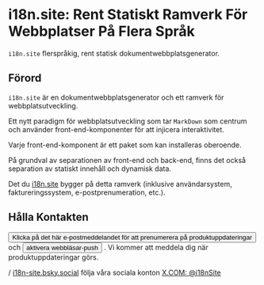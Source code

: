 # i18n.site: Rent Statiskt Ramverk För Webbplatser På Flera Språk

`i18n.site` flerspråkig, rent statisk dokumentwebbplatsgenerator.

## Förord

`i18n.site` är en dokumentwebbplatsgenerator och ett ramverk för webbplatsutveckling.

Ett nytt paradigm för webbplatsutveckling som tar `MarkDown` som centrum och använder front-end-komponenter för att injicera interaktivitet.

Varje front-end-komponent är ett paket som kan installeras oberoende.

På grundval av separationen av front-end och back-end, finns det också separation av statiskt innehåll och dynamisk data.

Det du [i18n.site](/) bygger på detta ramverk (inklusive användarsystem, faktureringssystem, e-postprenumeration, etc.).

## Hålla Kontakten

<button onclick="mailsub()">Klicka på det här e-postmeddelandet för att prenumerera på produktuppdateringar</button> och <button onclick="webpush()">aktivera webbläsar-push</button> . Vi kommer att meddela dig när produktuppdateringar görs.

/ [i18n-site.bsky.social](https://bsky.app/profile/i18n-site.bsky.social) följa våra sociala konton [X.COM: @i18nSite](https://x.com/i18nSite)